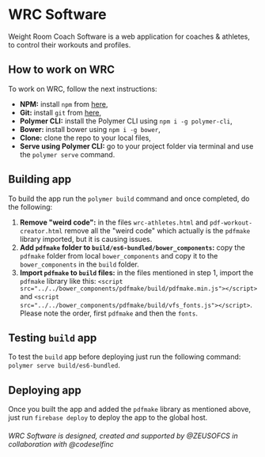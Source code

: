 # WRC Software

Weight Room Coach Software is a web application for coaches & athletes, to control their workouts and profiles.

## How to work on WRC

To work on WRC, follow the next instructions:

* **NPM:** install `npm` from [here](https://www.npmjs.com/get-npm?utm_source=house&utm_medium=homepage&utm_campaign=free%20orgs&utm_term=Install%20npm),
* **Git:** install `git` from [here](https://git-scm.com/downloads),
* **Polymer CLI:** install the Polymer CLI using `npm i -g polymer-cli`,
* **Bower:** install bower using `npm i -g bower`,
* **Clone:** clone the repo to your local files,
* **Serve using Polymer CLI:** go to your project folder via terminal and use the `polymer serve` command.

## Building app

To build the app run the ```polymer build``` command and once completed, do the following:

1. **Remove "weird code":** in the files ```wrc-athletes.html``` and ```pdf-workout-creator.html``` remove all the "weird code" which actually is the `pdfmake` library imported, but it is causing issues.
2. **Add `pdfmake` folder to `build/es6-bundled/bower_components`:** copy the `pdfmake` folder from local `bower_components` and copy it to the `bower_components` in the `build` folder.
3. **Import `pdfmake` to `build` files:** in the files mentioned in step 1, import the `pdfmake` library like this: `<script src="../../bower_components/pdfmake/build/pdfmake.min.js"></script>` and `<script src="../../bower_components/pdfmake/build/vfs_fonts.js"></script>`. Please note the order, first `pdfmake` and then the `fonts`.

## Testing `build` app

To test the `build` app before deploying just run the following command: `polymer serve build/es6-bundled`.

## Deploying app

Once you built the app and added the `pdfmake` library as mentioned above, just run `firebase deploy` to deploy the app to the global host.



###### WRC Software is designed, created and supported by @ZEUSOFCS in collaboration with @codeselfinc
